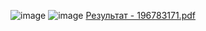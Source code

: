 ![image](https://github.com/Katya6589/Barsegyan-EG-/assets/113089569/9df17b5f-9a09-4a42-a487-bd25d84ca24d)
![image](https://github.com/Katya6589/Barsegyan-EG-/assets/113089569/d1f0295d-5466-42ee-9f8b-6bf989faa2d2)
[Результат - 196783171.pdf](https://github.com/Katya6589/Barsegyan-EG-/files/11509418/-.196783171.pdf)

